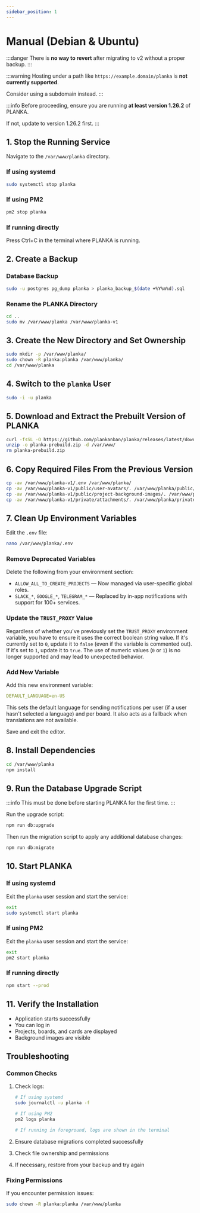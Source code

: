 ```yaml
---
sidebar_position: 1
---
```


# Manual (Debian & Ubuntu)

:::danger
There is **no way to revert** after migrating to v2 without a proper backup.
:::

:::warning
Hosting under a path like `https://example.domain/planka` is **not currently supported**.

Consider using a subdomain instead.
:::

:::info
Before proceeding, ensure you are running **at least version 1.26.2** of PLANKA.

If not, update to version 1.26.2 first.
:::

## 1. Stop the Running Service

Navigate to the `/var/www/planka` directory.

### If using systemd

```bash
sudo systemctl stop planka
```

### If using PM2

```bash
pm2 stop planka
```

### If running directly

Press Ctrl+C in the terminal where PLANKA is running.

## 2. Create a Backup

### Database Backup

```bash
sudo -u postgres pg_dump planka > planka_backup_$(date +%Y%m%d).sql
```

### Rename the PLANKA Directory

```bash
cd ..
sudo mv /var/www/planka /var/www/planka-v1
```

## 3. Create the New Directory and Set Ownership

```bash
sudo mkdir -p /var/www/planka/
sudo chown -R planka:planka /var/www/planka/
cd /var/www/planka
```

## 4. Switch to the `planka` User

```bash
sudo -i -u planka
```

## 5. Download and Extract the Prebuilt Version of PLANKA

```bash
curl -fsSL -O https://github.com/plankanban/planka/releases/latest/download/planka-prebuild.zip
unzip -o planka-prebuild.zip -d /var/www/
rm planka-prebuild.zip
```

## 6. Copy Required Files From the Previous Version

```bash
cp -av /var/www/planka-v1/.env /var/www/planka/
cp -av /var/www/planka-v1/public/user-avatars/. /var/www/planka/public/user-avatars/
cp -av /var/www/planka-v1/public/project-background-images/. /var/www/planka/public/background-images/
cp -av /var/www/planka-v1/private/attachments/. /var/www/planka/private/attachments/
```

## 7. Clean Up Environment Variables

Edit the `.env` file:

```bash
nano /var/www/planka/.env
```

### Remove Deprecated Variables

Delete the following from your environment section:

* `ALLOW_ALL_TO_CREATE_PROJECTS` — Now managed via user-specific global roles.
* `SLACK_*`, `GOOGLE_*`, `TELEGRAM_*` — Replaced by in-app notifications with support for 100+ services.

### Update the `TRUST_PROXY` Value

Regardless of whether you've previously set the `TRUST_PROXY` environment variable, you have to ensure it uses the correct boolean string value. If it's currently set to `0`, update it to `false` (even if the variable is commented out). If it's set to `1`, update it to `true`. The use of numeric values (`0` or `1`) is no longer supported and may lead to unexpected behavior.

### Add New Variable

Add this new environment variable:

```yaml
DEFAULT_LANGUAGE=en-US
```

This sets the default language for sending notifications per user (if a user hasn't selected a language) and per board. It also acts as a fallback when translations are not available.

Save and exit the editor.

## 8. Install Dependencies

```bash
cd /var/www/planka
npm install
```

## 9. Run the Database Upgrade Script

:::info
This must be done before starting PLANKA for the first time.
:::

Run the upgrade script:

```bash
npm run db:upgrade
```

Then run the migration script to apply any additional database changes:

```bash
npm run db:migrate
```

## 10. Start PLANKA

### If using systemd

Exit the `planka` user session and start the service:

```bash
exit
sudo systemctl start planka
```

### If using PM2

Exit the `planka` user session and start the service:

```bash
exit
pm2 start planka
```

### If running directly

```bash
npm start --prod
```

## 11. Verify the Installation

- Application starts successfully
- You can log in
- Projects, boards, and cards are displayed
- Background images are visible

## Troubleshooting

### Common Checks

1. Check logs:

   ```bash
   # If using systemd
   sudo journalctl -u planka -f

   # If using PM2
   pm2 logs planka

   # If running in foreground, logs are shown in the terminal
   ```

2. Ensure database migrations completed successfully

3. Check file ownership and permissions

4. If necessary, restore from your backup and try again

### Fixing Permissions

If you encounter permission issues:

```bash
sudo chown -R planka:planka /var/www/planka
```
